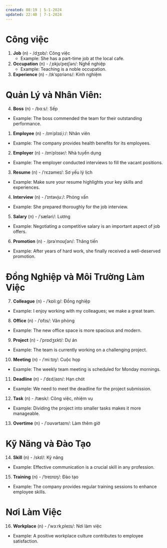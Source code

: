 ```yaml
---
created: 08:19 | 5-1-2024
updated: 22:40 | 7-1-2024
---
```

# Công việc
1. **Job** (n) - /dʒɒb/: Công việc
    - Example: She has a part-time job at the local cafe.
2. **Occupation** (n) - /ˌɒkjʊˈpeɪʃən/: Nghề nghiệp
    - Example: Teaching is a noble occupation.
3. **Experience** (n) - /ɪkˈspɪriəns/: Kinh nghiệm

# Quản Lý và Nhân Viên: 
4. **Boss** (n) - /bɑːs/: Sếp 
- Example: The boss commended the team for their outstanding performance. 
1. **Employee** (n) - /ɪmˈplɔɪiˌiː/: Nhân viên 
- Example: The company provides health benefits for its employees. 
2. **Employer** (n) - /ɪmˈplɔɪər/: Nhà tuyển dụng 
- Example: The employer conducted interviews to fill the vacant positions. 
3. **Resume** (n) - /ˈrɛzəmeɪ/: Sơ yếu lý lịch 
- Example: Make sure your resume highlights your key skills and experiences. 
4. **Interview** (n) - /ˈɪntəvjuː/: Phỏng vấn 
- Example: She prepared thoroughly for the job interview. 
5. **Salary** (n) - /ˈsæləri/: Lương 
- Example: Negotiating a competitive salary is an important aspect of job offers. 
6. **Promotion** (n) - /prəˈmoʊʃən/: Thăng tiến 
- Example: After years of hard work, she finally received a well-deserved promotion.

# Đồng Nghiệp và Môi Trường Làm Việc 
7. **Colleague** (n) - /ˈkɒliːɡ/: Đồng nghiệp 
- Example: I enjoy working with my colleagues; we make a great team. 
8. **Office** (n) - /ˈɒfɪs/: Văn phòng 
- Example: The new office space is more spacious and modern. 
9. **Project** (n) - /ˈprɒdʒɛkt/: Dự án 
- Example: The team is currently working on a challenging project. 
10. **Meeting** (n) - /ˈmiːtɪŋ/: Cuộc họp 
- Example: The weekly team meeting is scheduled for Monday mornings. 
11. **Deadline** (n) - /ˈdɛdˌlaɪn/: Hạn chót 
- Example: We need to meet the deadline for the project submission. 
12. **Task** (n) - /tæsk/: Công việc, nhiệm vụ 
- Example: Dividing the project into smaller tasks makes it more manageable. 
13. **Overtime** (n) - /ˈoʊvərtaɪm/: Làm thêm giờ

# Kỹ Năng và Đào Tạo 
14. **Skill** (n) - /skɪl/: Kỹ năng 
- Example: Effective communication is a crucial skill in any profession. 
15. **Training** (n) - /ˈtreɪnɪŋ/: Đào tạo 
- Example: The company provides regular training sessions to enhance employee skills.

# Nơi Làm Việc 
16. **Workplace** (n) - /ˈwɜːrkˌpleɪs/: Nơi làm việc 
- Example: A positive workplace culture contributes to employee satisfaction.